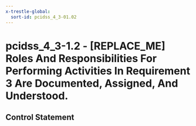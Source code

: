 ```yaml
---
x-trestle-global:
  sort-id: pcidss_4_3-01.02
---
```


# pcidss_4_3-1.2 - \[REPLACE_ME\] Roles And Responsibilities For Performing Activities In Requirement 3 Are Documented, Assigned, And Understood.

## Control Statement
